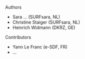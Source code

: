 Authors

* Sara  ... (SURFsara, NL)
* Christine Staiger (SURFsara, NL)
* Heinrich Widmann (DKRZ, GE)

Contributors

* Yann Le Franc (e-SDF, FR)
* ...